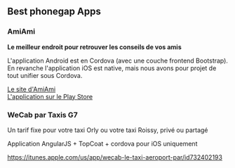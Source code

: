 ## Best phonegap Apps

### AmiAmi

**Le meilleur endroit pour retrouver les conseils de vos amis**

L'application Android est en Cordova (avec une couche frontend Bootstrap). En revanche l'application iOS est native, mais nous avons pour projet de tout unifier sous Cordova.

<a href="http://www.amiami-app.com">Le site d'AmiAmi</a><br/>
<a href="https://play.google.com/store/apps/details?id=com.amiami.app.alpha">L'application sur le Play Store</a>

### WeCab par Taxis G7

Un tarif fixe pour votre taxi Orly ou votre taxi Roissy, privé ou partagé

Application AngularJS + TopCoat + cordova pour iOS uniquement

https://itunes.apple.com/us/app/wecab-le-taxi-aeroport-par/id732402193
